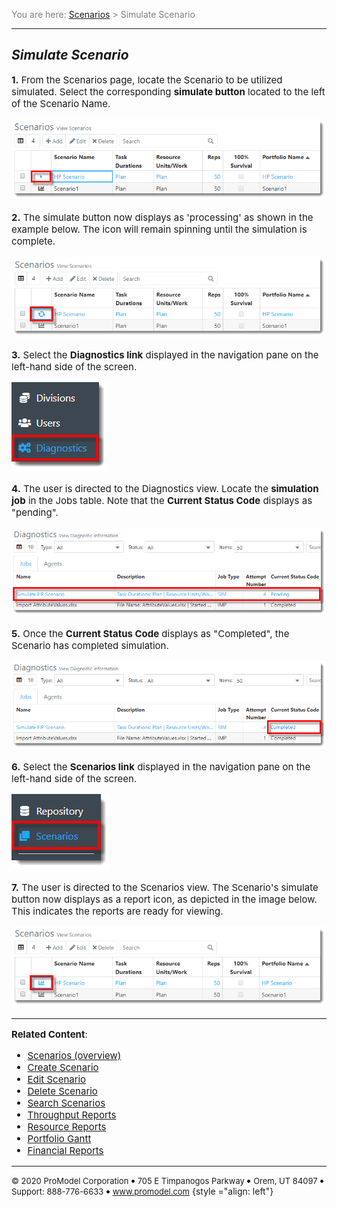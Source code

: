 ﻿
<span style="color:grey">
<span style="font-size:14px">

You are here: [Scenarios](C:/_git/ProModelAutodeskEdition/PorfolioSimulator.Help/wwwroot/Help/Docs/Scenarios/Scenarios.md) > Simulate Scenario

</span>
</span></span>

----
## _**Simulate Scenario**_ 
<span style="font-size:15px">


**1.** From the Scenarios page, locate the Scenario to be utilized simulated. Select the corresponding **simulate button** located to the left of the Scenario Name.

![Simulate](Run.png "Scenarios Table - Simulate")

**2.** The simulate button now displays as 'processing' as shown in the example below. The icon will remain spinning until the simulation is complete.

![Processing](Processing.png "Scenarios Table - Processing Simulation")

**3.** Select the **Diagnostics link** displayed in the navigation pane on the left-hand side of the screen.

![Diagnostics Link](DiagnosticsLink.png "Navigation Pane")

**4.** The user is directed to the Diagnostics view. Locate the **simulation job** in the Jobs table. Note that the **Current Status Code** displays as "pending".

![Pending](Pending.png "Simulation Pending")

**5.** Once the **Current Status Code** displays as "Completed", the Scenario has completed simulation.

![Completed](Completed.png "Simulation Completed")

**6.** Select the **Scenarios link** displayed in the navigation pane on the left-hand side of the screen.

![Scenarios Link](ScenariosLink.png "Navigation Pane")

**7.** The user is directed to the Scenarios view. The Scenario's simulate button now displays as a report icon, as depicted in the image below. This indicates the reports are ready for viewing.

![Report Icon](ReportsReady.png "Scenarios Table - Simulation Complete")




---

**Related Content**:
- [Scenarios (overview)](C:/_git/ProModelAutodeskEdition/PorfolioSimulator.Help/wwwroot/Help/Docs/Scenarios/Scenarios.md)
- [Create Scenario](C:/_git/ProModelAutodeskEdition/PorfolioSimulator.Help/wwwroot/Help/Docs/Scenarios/CreateScenario/CreateScenario.md) 
- [Edit Scenario](C:/_git/ProModelAutodeskEdition/PorfolioSimulator.Help/wwwroot/Help/Docs/Scenarios/EditScenario/EditScenario.md)
- [Delete Scenario](C:/_git/ProModelAutodeskEdition/PorfolioSimulator.Help/wwwroot/Help/Docs/Scenarios/DeleteScenario/DeleteScenario.md)
- [Search Scenarios](C:/_git/ProModelAutodeskEdition/PorfolioSimulator.Help/wwwroot/Help/Docs/Scenarios/SearchScenarios/SearchScenarios.md)
- [Throughput Reports](C:/_git/ProModelAutodeskEdition/PorfolioSimulator.Help/wwwroot/Help/Docs/Scenarios/ThroughputReports/ThroughputReports.md)
- [Resource Reports](C:/_git/ProModelAutodeskEdition/PorfolioSimulator.Help/wwwroot/Help/Docs/Scenarios/ResourceReports/ResourceReports.md)
- [Portfolio Gantt](C:/_git/ProModelAutodeskEdition/PorfolioSimulator.Help/wwwroot/Help/Docs/Scenarios/PortfolioGantt/PortfolioGantt.md)
- [Financial Reports](C:/_git/ProModelAutodeskEdition/PorfolioSimulator.Help/wwwroot/Help/Docs/Scenarios/FinancialReports/FinancialReports.md)

</span>

---

<span style="font-size:13px"> &copy; 2020 ProModel Corporation ![dot](dot1.png) 705 E Timpanogos Parkway ![dot](dot1.png) Orem, UT 84097 ![dot](dot1.png) Support: 888-776-6633 ![dot](dot1.png) www.promodel.com</span> {style ="align: left"}

